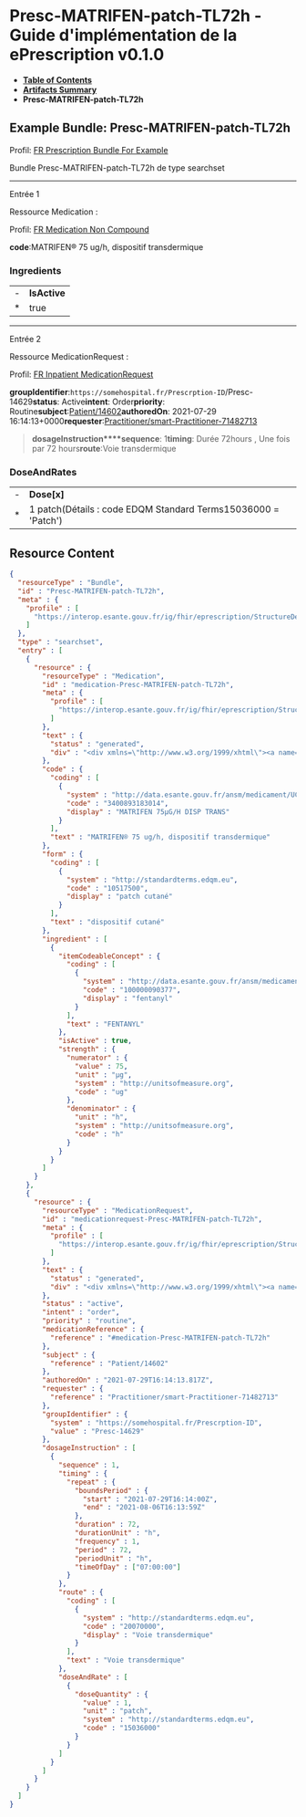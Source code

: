 # Presc-MATRIFEN-patch-TL72h - Guide d'implémentation de la ePrescription v0.1.0

* [**Table of Contents**](toc.md)
* [**Artifacts Summary**](artifacts.md)
* **Presc-MATRIFEN-patch-TL72h**

## Example Bundle: Presc-MATRIFEN-patch-TL72h

Profil: [FR Prescription Bundle For Example](StructureDefinition-fr-prescription-bundle-for-example.md)

Bundle Presc-MATRIFEN-patch-TL72h de type searchset

-------

Entrée 1

Ressource Medication :

> 

Profil: [FR Medication Non Compound](StructureDefinition-fr-medication-noncompound.md)

**code**:MATRIFEN® 75 ug/h, dispositif transdermique

### Ingredients

| | |
| :--- | :--- |
| - | **IsActive** |
| * | true |


-------

Entrée 2

Ressource MedicationRequest :

> 

Profil: [FR Inpatient MedicationRequest](StructureDefinition-fr-inpatient-medicationrequest.md)

**groupIdentifier**:`https://somehospital.fr/Prescrption-ID`/Presc-14629**status**: Active**intent**: Order**priority**: Routine**subject**:[Patient/14602](Patient/14602)**authoredOn**: 2021-07-29 16:14:13+0000**requester**:[Practitioner/smart-Practitioner-71482713](Practitioner/smart-Practitioner-71482713)
> **dosageInstruction****sequence**: 1**timing**: Durée 72hours , Une fois par 72 hours**route**:Voie transdermique

### DoseAndRates

| | |
| :--- | :--- |
| - | **Dose[x]** |
| * | 1 patch(Détails : code EDQM Standard Terms15036000 = 'Patch') |





## Resource Content

```json
{
  "resourceType" : "Bundle",
  "id" : "Presc-MATRIFEN-patch-TL72h",
  "meta" : {
    "profile" : [
      "https://interop.esante.gouv.fr/ig/fhir/eprescription/StructureDefinition/fr-prescription-bundle-for-example"
    ]
  },
  "type" : "searchset",
  "entry" : [
    {
      "resource" : {
        "resourceType" : "Medication",
        "id" : "medication-Presc-MATRIFEN-patch-TL72h",
        "meta" : {
          "profile" : [
            "https://interop.esante.gouv.fr/ig/fhir/eprescription/StructureDefinition/fr-medication-noncompound"
          ]
        },
        "text" : {
          "status" : "generated",
          "div" : "<div xmlns=\"http://www.w3.org/1999/xhtml\"><a name=\"Medication_medication-Presc-MATRIFEN-patch-TL72h\"> </a><p class=\"res-header-id\"><b>Narratif généré : Médication medication-Presc-MATRIFEN-patch-TL72h</b></p><a name=\"medication-Presc-MATRIFEN-patch-TL72h\"> </a><a name=\"hcmedication-Presc-MATRIFEN-patch-TL72h\"> </a><div style=\"display: inline-block; background-color: #d9e0e7; padding: 6px; margin: 4px; border: 1px solid #8da1b4; border-radius: 5px; line-height: 60%\"><p style=\"margin-bottom: 0px\"/><p style=\"margin-bottom: 0px\">Profil: <a href=\"StructureDefinition-fr-medication-noncompound.html\">FR Medication Non Compound</a></p></div><p><b>code</b>: <span title=\"Codes :{http://data.esante.gouv.fr/ansm/medicament/UCD 3400893183014}\">MATRIFEN® 75 ug/h, dispositif transdermique</span></p><p><b>form</b>: <span title=\"Codes :{http://standardterms.edqm.eu 10517500}\">dispositif cutané</span></p><h3>Ingredients</h3><table class=\"grid\"><tr><td style=\"display: none\">-</td><td><b>Item[x]</b></td><td><b>IsActive</b></td><td><b>Strength</b></td></tr><tr><td style=\"display: none\">*</td><td><span title=\"Codes :{http://data.esante.gouv.fr/ansm/medicament/codeSMS 100000090377}\">FENTANYL</span></td><td>true</td><td>75 µg<span style=\"background: LightGoldenRodYellow\"> (Détails : code UCUMug = 'ug')</span>/ h<span style=\"background: LightGoldenRodYellow\"> (Détails : code UCUMh = 'h')</span></td></tr></table></div>"
        },
        "code" : {
          "coding" : [
            {
              "system" : "http://data.esante.gouv.fr/ansm/medicament/UCD",
              "code" : "3400893183014",
              "display" : "MATRIFEN 75µG/H DISP TRANS"
            }
          ],
          "text" : "MATRIFEN® 75 ug/h, dispositif transdermique"
        },
        "form" : {
          "coding" : [
            {
              "system" : "http://standardterms.edqm.eu",
              "code" : "10517500",
              "display" : "patch cutané"
            }
          ],
          "text" : "dispositif cutané"
        },
        "ingredient" : [
          {
            "itemCodeableConcept" : {
              "coding" : [
                {
                  "system" : "http://data.esante.gouv.fr/ansm/medicament/codeSMS",
                  "code" : "100000090377",
                  "display" : "fentanyl"
                }
              ],
              "text" : "FENTANYL"
            },
            "isActive" : true,
            "strength" : {
              "numerator" : {
                "value" : 75,
                "unit" : "µg",
                "system" : "http://unitsofmeasure.org",
                "code" : "ug"
              },
              "denominator" : {
                "unit" : "h",
                "system" : "http://unitsofmeasure.org",
                "code" : "h"
              }
            }
          }
        ]
      }
    },
    {
      "resource" : {
        "resourceType" : "MedicationRequest",
        "id" : "medicationrequest-Presc-MATRIFEN-patch-TL72h",
        "meta" : {
          "profile" : [
            "https://interop.esante.gouv.fr/ig/fhir/eprescription/StructureDefinition/fr-inpatient-medicationrequest"
          ]
        },
        "text" : {
          "status" : "generated",
          "div" : "<div xmlns=\"http://www.w3.org/1999/xhtml\"><a name=\"MedicationRequest_medicationrequest-Presc-MATRIFEN-patch-TL72h\"> </a><p class=\"res-header-id\"><b>Narratif généré : PrescriptionMédicamenteuseTODO medicationrequest-Presc-MATRIFEN-patch-TL72h</b></p><a name=\"medicationrequest-Presc-MATRIFEN-patch-TL72h\"> </a><a name=\"hcmedicationrequest-Presc-MATRIFEN-patch-TL72h\"> </a><div style=\"display: inline-block; background-color: #d9e0e7; padding: 6px; margin: 4px; border: 1px solid #8da1b4; border-radius: 5px; line-height: 60%\"><p style=\"margin-bottom: 0px\"/><p style=\"margin-bottom: 0px\">Profil: <a href=\"StructureDefinition-fr-inpatient-medicationrequest.html\">FR Inpatient MedicationRequest</a></p></div><p><b>status</b>: Active</p><p><b>intent</b>: Order</p><p><b>priority</b>: Routine</p><p><b>medication</b>: <code>#medication-Presc-MATRIFEN-patch-TL72h</code></p><p><b>subject</b>: <a href=\"Patient/14602\">Patient/14602</a></p><p><b>authoredOn</b>: 2021-07-29 16:14:13+0000</p><p><b>requester</b>: <a href=\"Practitioner/smart-Practitioner-71482713\">Practitioner/smart-Practitioner-71482713</a></p><p><b>groupIdentifier</b>: <code>https://somehospital.fr/Prescrption-ID</code>/Presc-14629</p><blockquote><p><b>dosageInstruction</b></p><p><b>sequence</b>: 1</p><p><b>timing</b>: Durée 72hours , Une fois par 72 hours</p><p><b>route</b>: <span title=\"Codes :{http://standardterms.edqm.eu 20070000}\">Voie transdermique</span></p><h3>DoseAndRates</h3><table class=\"grid\"><tr><td style=\"display: none\">-</td><td><b>Dose[x]</b></td></tr><tr><td style=\"display: none\">*</td><td>1 patch<span style=\"background: LightGoldenRodYellow\"> (Détails : code EDQM Standard Terms15036000 = 'Patch')</span></td></tr></table></blockquote></div>"
        },
        "status" : "active",
        "intent" : "order",
        "priority" : "routine",
        "medicationReference" : {
          "reference" : "#medication-Presc-MATRIFEN-patch-TL72h"
        },
        "subject" : {
          "reference" : "Patient/14602"
        },
        "authoredOn" : "2021-07-29T16:14:13.817Z",
        "requester" : {
          "reference" : "Practitioner/smart-Practitioner-71482713"
        },
        "groupIdentifier" : {
          "system" : "https://somehospital.fr/Prescrption-ID",
          "value" : "Presc-14629"
        },
        "dosageInstruction" : [
          {
            "sequence" : 1,
            "timing" : {
              "repeat" : {
                "boundsPeriod" : {
                  "start" : "2021-07-29T16:14:00Z",
                  "end" : "2021-08-06T16:13:59Z"
                },
                "duration" : 72,
                "durationUnit" : "h",
                "frequency" : 1,
                "period" : 72,
                "periodUnit" : "h",
                "timeOfDay" : ["07:00:00"]
              }
            },
            "route" : {
              "coding" : [
                {
                  "system" : "http://standardterms.edqm.eu",
                  "code" : "20070000",
                  "display" : "Voie transdermique"
                }
              ],
              "text" : "Voie transdermique"
            },
            "doseAndRate" : [
              {
                "doseQuantity" : {
                  "value" : 1,
                  "unit" : "patch",
                  "system" : "http://standardterms.edqm.eu",
                  "code" : "15036000"
                }
              }
            ]
          }
        ]
      }
    }
  ]
}

```
